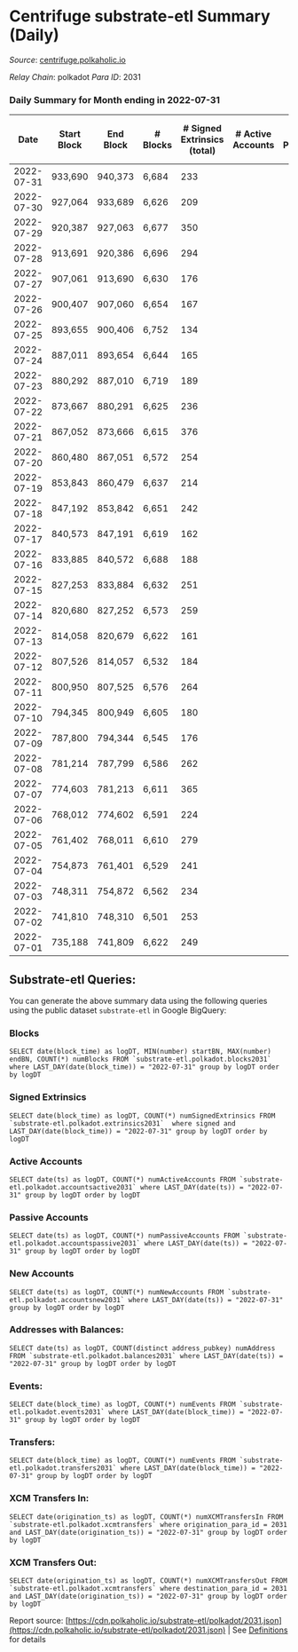 # Centrifuge substrate-etl Summary (Daily)

_Source_: [centrifuge.polkaholic.io](https://centrifuge.polkaholic.io)

*Relay Chain*: polkadot
*Para ID*: 2031



### Daily Summary for Month ending in 2022-07-31


| Date | Start Block | End Block | # Blocks | # Signed Extrinsics (total) | # Active Accounts | # Passive | # New | # Addresses with Balances | # Events | # Transfers | # XCM Transfers In | # XCM Transfers Out | Issues | 
| ---- | ----------- | --------- | -------- | --------------------------- | ----------------- | --------- | ----- | ------------------------- | -------- | ----------- | ------------------ | ------------------- | ------ |
| 2022-07-31 | 933,690 | 940,373 | 6,684 | 233 |  |  |  | 42,203 | 14,480 | 180 ($31,747.23) |   |   |  |
| 2022-07-30 | 927,064 | 933,689 | 6,626 | 209 |  |  |  | 42,190 | 14,245 | 145 ($25,235.46) |   |   |  |
| 2022-07-29 | 920,387 | 927,063 | 6,677 | 350 |  |  |  | 42,179 | 14,978 | 165 ($43,250.97) |   |   |  |
| 2022-07-28 | 913,691 | 920,386 | 6,696 | 294 |  |  |  | 42,166 | 14,873 | 200 ($2,535,365.41) |   |   |  |
| 2022-07-27 | 907,061 | 913,690 | 6,630 | 176 |  |  |  | 42,145 | 14,096 | 112 ($248,098.80) |   |   |  |
| 2022-07-26 | 900,407 | 907,060 | 6,654 | 167 |  |  |  | 42,140 | 14,101 | 124 ($173,297.88) |   |   |  |
| 2022-07-25 | 893,655 | 900,406 | 6,752 | 134 |  |  |  | 42,131 | 14,211 | 100 ($46,481.69) |   |   |  |
| 2022-07-24 | 887,011 | 893,654 | 6,644 | 165 |  |  |  | 42,123 | 14,089 | 126 ($47,799.27) |   |   |  |
| 2022-07-23 | 880,292 | 887,010 | 6,719 | 189 |  |  |  | 42,113 | 14,415 | 149 ($66,998.82) |   |   |  |
| 2022-07-22 | 873,667 | 880,291 | 6,625 | 236 |  |  |  | 42,099 | 14,307 | 149 ($57,438.11) |   |   |  |
| 2022-07-21 | 867,052 | 873,666 | 6,615 | 376 |  |  |  | 42,089 | 14,888 | 251 ($105,249.11) |   |   |  |
| 2022-07-20 | 860,480 | 867,051 | 6,572 | 254 |  |  |  | 42,074 | 14,341 | 191 ($109,664.49) |   |   |  |
| 2022-07-19 | 853,843 | 860,479 | 6,637 | 214 |  |  |  | 42,057 | 14,274 | 152 ($604,604.32) |   |   |  |
| 2022-07-18 | 847,192 | 853,842 | 6,651 | 242 |  |  |  | 42,045 | 14,532 | 197 ($111,829.44) |   |   |  |
| 2022-07-17 | 840,573 | 847,191 | 6,619 | 162 |  |  |  | 42,033 | 14,036 | 124 ($224,801.73) |   |   |  |
| 2022-07-16 | 833,885 | 840,572 | 6,688 | 188 |  |  |  | 42,025 | 14,242 | 141 ($29,512.01) |   |   |  |
| 2022-07-15 | 827,253 | 833,884 | 6,632 | 251 |  |  |  | 42,017 | 14,540 | 202 ($164,512.05) |   |   |  |
| 2022-07-14 | 820,680 | 827,252 | 6,573 | 259 |  |  |  | 41,998 | 14,383 | 212 ($952,086.14) |   |   |  |
| 2022-07-13 | 814,058 | 820,679 | 6,622 | 161 |  |  |  | 41,984 | 14,018 | 124 ($54,886.11) |   |   |  |
| 2022-07-12 | 807,526 | 814,057 | 6,532 | 184 |  |  |  | 41,971 | 14,003 | 128 ($3,311.21) |   |   |  |
| 2022-07-11 | 800,950 | 807,525 | 6,576 | 264 |  |  |  | 41,962 | 14,400 | 187 ($15,446.45) |   |   |  |
| 2022-07-10 | 794,345 | 800,949 | 6,605 | 180 |  |  |  | 41,927 | 14,080 | 126 ($34,641.10) |   |   |  |
| 2022-07-09 | 787,800 | 794,344 | 6,545 | 176 |  |  |  | 41,917 | 13,905 | 102 ($274.51) |   |   |  |
| 2022-07-08 | 781,214 | 787,799 | 6,586 | 262 |  |  |  | 41,912 | 14,354 | 157 ($2,445,703.17) |   |   |  |
| 2022-07-07 | 774,603 | 781,213 | 6,611 | 365 |  |  |  | 41,900 | 14,915 | 268 ($3,242,316.10) |   |   |  |
| 2022-07-06 | 768,012 | 774,602 | 6,591 | 224 |  |  |  | 41,885 | 14,107 | 136 ($206,600.48) |   |   |  |
| 2022-07-05 | 761,402 | 768,011 | 6,610 | 279 |  |  |  | 41,877 | 14,403 | 135 ($71,339.75) |   |   |  |
| 2022-07-04 | 754,873 | 761,401 | 6,529 | 241 |  |  |  | 41,866 | 14,057 | 130 ($559,828.96) |   |   |  |
| 2022-07-03 | 748,311 | 754,872 | 6,562 | 234 |  |  |  | 41,854 | 14,104 | 148 ($25,951.90) |   |   |  |
| 2022-07-02 | 741,810 | 748,310 | 6,501 | 253 |  |  |  | 41,834 | 14,080 | 168 ($43,500.46) |   |   |  |
| 2022-07-01 | 735,188 | 741,809 | 6,622 | 249 |  |  |  | 41,807 | 14,346 | 142 ($355,293.22) |   |   |  |

## Substrate-etl Queries:
You can generate the above summary data using the following queries using the public dataset `substrate-etl` in Google BigQuery:


### Blocks
```
SELECT date(block_time) as logDT, MIN(number) startBN, MAX(number) endBN, COUNT(*) numBlocks FROM `substrate-etl.polkadot.blocks2031`  where LAST_DAY(date(block_time)) = "2022-07-31" group by logDT order by logDT
```


### Signed Extrinsics
```
SELECT date(block_time) as logDT, COUNT(*) numSignedExtrinsics FROM `substrate-etl.polkadot.extrinsics2031`  where signed and LAST_DAY(date(block_time)) = "2022-07-31" group by logDT order by logDT
```


### Active Accounts
```
SELECT date(ts) as logDT, COUNT(*) numActiveAccounts FROM `substrate-etl.polkadot.accountsactive2031` where LAST_DAY(date(ts)) = "2022-07-31" group by logDT order by logDT
```


### Passive Accounts
```
SELECT date(ts) as logDT, COUNT(*) numPassiveAccounts FROM `substrate-etl.polkadot.accountspassive2031` where LAST_DAY(date(ts)) = "2022-07-31" group by logDT order by logDT
```


### New Accounts
```
SELECT date(ts) as logDT, COUNT(*) numNewAccounts FROM `substrate-etl.polkadot.accountsnew2031` where LAST_DAY(date(ts)) = "2022-07-31" group by logDT order by logDT
```


### Addresses with Balances:
```
SELECT date(ts) as logDT, COUNT(distinct address_pubkey) numAddress FROM `substrate-etl.polkadot.balances2031` where LAST_DAY(date(ts)) = "2022-07-31" group by logDT order by logDT
```


### Events:
```
SELECT date(block_time) as logDT, COUNT(*) numEvents FROM `substrate-etl.polkadot.events2031` where LAST_DAY(date(block_time)) = "2022-07-31" group by logDT order by logDT
```


### Transfers:
```
SELECT date(block_time) as logDT, COUNT(*) numEvents FROM `substrate-etl.polkadot.transfers2031` where LAST_DAY(date(block_time)) = "2022-07-31" group by logDT order by logDT
```


### XCM Transfers In:
```
SELECT date(origination_ts) as logDT, COUNT(*) numXCMTransfersIn FROM `substrate-etl.polkadot.xcmtransfers` where origination_para_id = 2031 and LAST_DAY(date(origination_ts)) = "2022-07-31" group by logDT order by logDT
```


### XCM Transfers Out:
```
SELECT date(origination_ts) as logDT, COUNT(*) numXCMTransfersOut FROM `substrate-etl.polkadot.xcmtransfers` where destination_para_id = 2031 and LAST_DAY(date(origination_ts)) = "2022-07-31" group by logDT order by logDT
```



Report source: [https://cdn.polkaholic.io/substrate-etl/polkadot/2031.json](https://cdn.polkaholic.io/substrate-etl/polkadot/2031.json) | See [Definitions](/DEFINITIONS.md) for details
